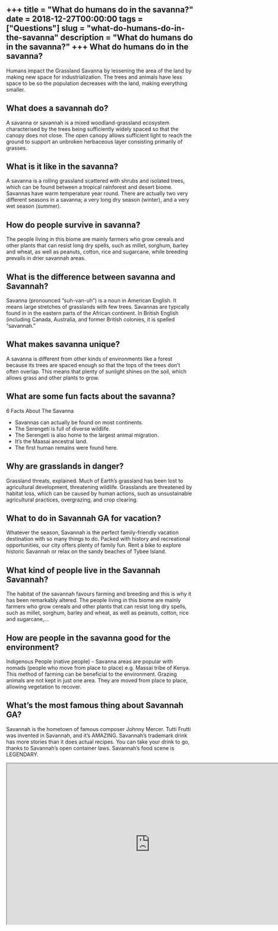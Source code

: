 +++
title = "What do humans do in the savanna?"
date = 2018-12-27T00:00:00
tags = ["Questions"]
slug = "what-do-humans-do-in-the-savanna"
description = "What do humans do in the savanna?"
+++
What do humans do in the savanna?
---------------------------------

Humans impact the Grassland Savanna by lessening the area of the land by making new space for industrialization. The trees and animals have less space to be so the population decreases with the land, making everything smaller.

What does a savannah do?
------------------------

A savanna or savannah is a mixed woodland-grassland ecosystem characterised by the trees being sufficiently widely spaced so that the canopy does not close. The open canopy allows sufficient light to reach the ground to support an unbroken herbaceous layer consisting primarily of grasses.

What is it like in the savanna?
-------------------------------

A savanna is a rolling grassland scattered with shrubs and isolated trees, which can be found between a tropical rainforest and desert biome. Savannas have warm temperature year round. There are actually two very different seasons in a savanna; a very long dry season (winter), and a very wet season (summer).

How do people survive in savanna?
---------------------------------

The people living in this biome are mainly farmers who grow cereals and other plants that can resist long dry spells, such as millet, sorghum, barley and wheat, as well as peanuts, cotton, rice and sugarcane, while breeding prevails in drier savannah areas.

What is the difference between savanna and Savannah?
----------------------------------------------------

Savanna (pronounced “suh-van-uh”) is a noun in American English. It means large stretches of grasslands with few trees. Savannas are typically found in in the eastern parts of the African continent. In British English (including Canada, Australia, and former British colonies, it is spelled “savannah.”

What makes savanna unique?
--------------------------

A savanna is different from other kinds of environments like a forest because its trees are spaced enough so that the tops of the trees don’t often overlap. This means that plenty of sunlight shines on the soil, which allows grass and other plants to grow.

What are some fun facts about the savanna?
------------------------------------------

6 Facts About The Savanna

- Savannas can actually be found on most continents.
- The Serengeti is full of diverse wildlife.
- The Serengeti is also home to the largest animal migration.
- It’s the Maasai ancestral land.
- The first human remains were found here.

Why are grasslands in danger?
-----------------------------

Grassland threats, explained. Much of Earth’s grassland has been lost to agricultural development, threatening wildlife. Grasslands are threatened by habitat loss, which can be caused by human actions, such as unsustainable agricultural practices, overgrazing, and crop clearing.

What to do in Savannah GA for vacation?
---------------------------------------

Whatever the season, Savannah is the perfect family-friendly vacation destination with so many things to do. Packed with history and recreational opportunities, our city offers plenty of family fun. Rent a bike to explore historic Savannah or relax on the sandy beaches of Tybee Island.

What kind of people live in the Savannah Savannah?
--------------------------------------------------

The habitat of the savannah favours farming and breeding and this is why it has been remarkably altered. The people living in this biome are mainly farmers who grow cereals and other plants that can resist long dry spells, such as millet, sorghum, barley and wheat, as well as peanuts, cotton, rice and sugarcane,…

How are people in the savanna good for the environment?
-------------------------------------------------------

Indigenous People (native people) – Savanna areas are popular with nomads (people who move from place to place) e.g. Massai tribe of Kenya. This method of farming can be beneficial to the environment. Grazing animals are not kept in just one area. They are moved from place to place, allowing vegetation to recover.

What’s the most famous thing about Savannah GA?
-----------------------------------------------

Savannah is the hometown of famous composer Johnny Mercer. Tutti Frutti was invented in Savannah, and it’s AMAZING. Savannah’s trademark drink has more stories than it does actual recipes. You can take your drink to go, thanks to Savannah’s open container laws. Savannah’s food scene is LEGENDARY.

<iframe allow="accelerometer; autoplay; clipboard-write; encrypted-media; gyroscope; picture-in-picture" allowfullscreen="" class="__youtube_prefs__  epyt-is-override  no-lazyload" data-no-lazy="1" data-origheight="433" data-origwidth="770" data-skipgform_ajax_framebjll="" height="433" id="_ytid_96586" loading="lazy" src="https://www.youtube.com/embed/Mle5gmEpYys?enablejsapi=1&autoplay=0&cc_load_policy=0&cc_lang_pref=&iv_load_policy=1&loop=0&modestbranding=0&rel=1&fs=1&playsinline=0&autohide=2&theme=dark&color=red&controls=1&" title="YouTube player" width="770"></iframe>